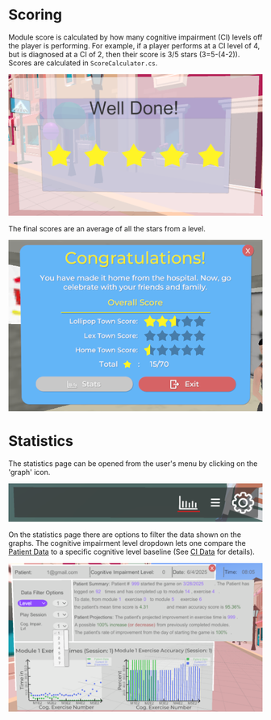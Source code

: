 # Scoring

Module score is calculated by how many cognitive impairment (CI) levels off the player is performing. For example, if a player performs at a CI level of 4, but is diagnosed at a CI of 2, then their score is 3/5 stars (3=5-(4-2)). Scores are calculated in `ScoreCalculator.cs`.

![Module Completed Score](images\score-module-completed.png)

The final scores are an average of all the stars from a level.

![Final Completed Score](images\score-levels-completed.png)


# Statistics

The statistics page can be opened from the user's menu by clicking on the 'graph' icon.

![Statistics Menu Open](images/user-menu-statistics.png)

On the statistics page there are options to filter the data shown on the graphs. The cognitive impairment
level dropdown lets one compare the [Patient Data](patient_data.md) to a specific cognitive level baseline (See [CI Data](ci_data.md) for details).

![Statistics Menu](images/patient-data-statistics-ui.png)

